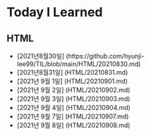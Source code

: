 # Today  I Learned
## HTML
<ul>
<li>[2021년8월30일] (https://github.com/hyunji-lee99/TIL/blob/main/HTML/20210830.md)</li>
<li>[2021년8월31일] (HTML/20210831.md)</li>
<li>[2021년 9월 1일] (HTML/20210901.md)</li>
<li>[2021년 9월 2일] (HTML/20210902.md)</li>
<li>[2021년 9월 3일] (HTML/20210903.md)</li>
<li>[2021년 9월 4일] (HTML/20210904.md)</li>
<li>[2021년 9월 7일] (HTML/20210907.md)</li>
<li>[2021년 9월 8일] (HTML/20210908.md)</li>
</ul>
